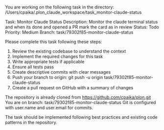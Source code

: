 You are working on the following task in the directory: /Users/cpaika/.plon_claude_workspace/task_monitor-claude-status

Task: Monitor Claude Status
Description: Monitor the claude terminal status and when its done and opened a PR mark the card as in review
Status: Todo
Priority: Medium
Branch: task/79302f85-monitor-claude-status

Please complete this task following these steps:
1. Review the existing codebase to understand the context
2. Implement the required changes for this task
3. Write appropriate tests if applicable
4. Ensure all tests pass
5. Create descriptive commits with clear messages
6. Push your branch to origin: git push -u origin task/79302f85-monitor-claude-status
7. Create a pull request on GitHub with a summary of changes

The repository is already cloned from https://github.com/cpaika/plon.git
You are on branch: task/79302f85-monitor-claude-status
Git is configured with user.name and user.email for commits.

The task should be implemented following best practices and existing code patterns in the repository.